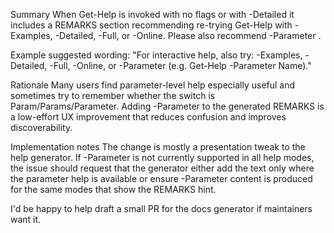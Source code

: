 Summary
When Get-Help is invoked with no flags or with -Detailed it includes a REMARKS section recommending re-trying Get-Help with -Examples, -Detailed, -Full, or -Online. Please also recommend -Parameter <paramName>.

Example suggested wording:
"For interactive help, also try: -Examples, -Detailed, -Full, -Online, or -Parameter <paramName> (e.g. Get-Help <Cmdlet> -Parameter Name)."

Rationale
Many users find parameter-level help especially useful and sometimes try to remember whether the switch is Param/Params/Parameter. Adding -Parameter to the generated REMARKS is a low-effort UX improvement that reduces confusion and improves discoverability.

Implementation notes
The change is mostly a presentation tweak to the help generator. If -Parameter is not currently supported in all help modes, the issue should request that the generator either add the text only where the parameter help is available or ensure -Parameter content is produced for the same modes that show the REMARKS hint.

I'd be happy to help draft a small PR for the docs generator if maintainers want it.
